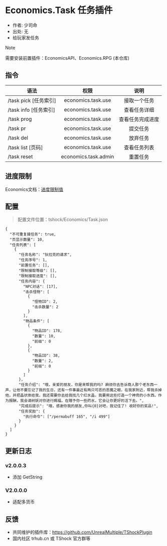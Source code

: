 # Economics.Task 任务插件

- 作者: 少司命
- 出处: 无
- 给玩家发任务

> [!NOTE]  
> 需要安装前置插件：EconomicsAPI、Economics.RPG (本仓库) 

## 指令

| 语法                |          权限          |    说明    |
|-------------------|:--------------------:|:--------:|
| /task pick [任务索引] |  economics.task.use  |  接取一个任务  |
| /task info [任务索引] |  economics.task.use  |  查看任务详细  |
| /task prog        |  economics.task.use  | 查看任务完成进度 |
| /task pr          |  economics.task.use  |   提交任务   |
| /task del         |  economics.task.use  |   放弃任务   |
| /task list [页码]   |  economics.task.use  |  查看任务列表  |
| /task reset       | economics.task.admin |   重置任务   |

## 进度限制
Economics文档：[进度限制值](../Economics.Core/README.md)

## 配置
> 配置文件位置：tshock/Economics/Task.json
```json5
{
  "不可重复接任务": true,
  "页显示数量": 10,
  "任务列表": [
    {
      "任务名称": "狄拉克的请求",
      "任务序号": 1,
      "前置任务": [],
      "限制接取等级": [],
      "限制接取进度": [],
      "任务内容": {
        "NPC对话": [17],
        "击杀怪物": [
          {
            "怪物ID": 2,
            "击杀数量": 2
          }
        ],
        "物品条件": [
          {
            "物品ID": 178,
            "数量": 10,
            "前缀": 0
          },
          {
            "物品ID": 38,
            "数量": 2,
            "前缀": 0
          }
        ]
      },
      "任务介绍": "哦，亲爱的朋友，你是来帮我的吗? 麻烦你去告诉商人那个老东西一声，让他不要忘记了我的生日，还有一件事最近有两只可恶的恶魔之眼，在我家附近，帮我杀掉他，并把晶状体给我，我还需要你去给我找几个红水晶，我要用这些打造一个神奇的小东西。作为报酬，我会请树妖对你进行赐福，在赠予你一些药水，它会让你更好的活下去。",
      "完成后提示": "哦，感谢你我的朋友,你叫{0}对吧，我记住了! 收好你的奖品!",
      "任务奖励": {
        "执行命令": ["/permabuff 165", "/i 499"]
      }
    }
  ]
}
```
## 更新日志

### v2.0.0.3
- 添加 GetString

### V2.0.0.0
- 适配多货币
## 反馈

- 共同维护的插件库：https://github.com/UnrealMultiple/TShockPlugin
- 国内社区 trhub.cn 或 TShock 官方群等
